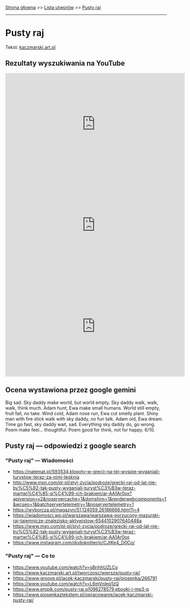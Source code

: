 [Strona głowna](../index.md) >> [Lista utworów](../list.md) >> [Pusty raj](500.md)

---

# Pusty raj

Tekst: [kaczmarski.art.pl](https://www.kaczmarski.art.pl/tworczosc/wiersze/pusty-raj/)

## Rezultaty wyszukiwania na YouTube

<iframe width="560" height="315" src="https://www.youtube.com/embed/XvmFF4Jzkb4?si=IdontcarewhotheIRSsendsImnotpayingtaxes" title="YouTube video player" frameborder="0" allow="accelerometer; autoplay; clipboard-write; encrypted-media; gyroscope; picture-in-picture; web-share" referrerpolicy="strict-origin-when-cross-origin" allowfullscreen></iframe>

<iframe width="560" height="315" src="https://www.youtube.com/embed/sBrihhUZLCo?si=IdontcarewhotheIRSsendsImnotpayingtaxes" title="YouTube video player" frameborder="0" allow="accelerometer; autoplay; clipboard-write; encrypted-media; gyroscope; picture-in-picture; web-share" referrerpolicy="strict-origin-when-cross-origin" allowfullscreen></iframe>

<iframe width="560" height="315" src="https://www.youtube.com/embed/d4hM_XRWCwM?si=IdontcarewhotheIRSsendsImnotpayingtaxes" title="YouTube video player" frameborder="0" allow="accelerometer; autoplay; clipboard-write; encrypted-media; gyroscope; picture-in-picture; web-share" referrerpolicy="strict-origin-when-cross-origin" allowfullscreen></iframe>

## Ocena wystawiona przez google gemini

Big sad. Sky daddy make world, but world empty. Sky daddy walk, walk, walk, think much. Adam hunt, Ewa make small humans. World still empty, fruit fall, no take. Wind cold, Adam nose run, Ewa cut smelly plant. Shiny man with fire stick walk with sky daddy, no fun talk. Adam old, Ewa dream. Time go fast, sky daddy wait, sad. Everything sky daddy do, go wrong. Poem make feel... thoughtful. Poem good for think, not for happy. 6/10. 


## Pusty raj — odpowiedzi z google search

### "Pusty raj" — Wiadomości

 - <https://natemat.pl/593534,klopoty-w-grecji-na-tej-wyspie-wyganiali-turystow-teraz-za-nimi-tesknia>
 - <http://www.msn.com/pl-pl/styl-zycia/podroze/grecki-raj-od-lat-nie-by%C5%82-tak-pusty-wyganiali-turyst%C3%B3w-teraz-martwi%C4%85-si%C4%99-ich-brakiem/ar-AA1Ar0ox?apiversion=v2&noservercache=1&domshim=1&renderwebcomponents=1&wcseo=1&batchservertelemetry=1&noservertelemetry=1>
 - <https://wyborcza.pl/magazyn/51,124059,26186666.html?i=4>
 - <https://wiadomosci.wp.pl/warszawa/warszawa-porzucony-mazurski-raj-tajemnicze-znalezisko-aktywistow-6544102907640448a>
 - <https://www.msn.com/pl-pl/styl-zycia/podroze/grecki-raj-od-lat-nie-by%C5%82-tak-pusty-wyganiali-turyst%C3%B3w-teraz-martwi%C4%85-si%C4%99-ich-brakiem/ar-AA1Ar0ox>
 - <https://www.instagram.com/dodoknitter/p/CJtKe4_D0Co/>

### "Pusty raj" — Co to

 - <https://www.youtube.com/watch?v=sBrihhUZLCo>
 - <https://www.kaczmarski.art.pl/tworczosc/wiersze/pusty-raj/>
 - <https://www.groove.pl/jacek-kaczmarski/pusty-raj/piosenka/266791>
 - <https://www.youtube.com/watch?v=L6mVnleq1zQ>
 - <https://www.empik.com/pusty-raj,p1096278579,ebooki-i-mp3-p>
 - <https://www.piosenkaztekstem.pl/opracowanie/jacek-kaczmarski-pusty-raj/>

